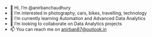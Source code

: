- 👋 Hi, I’m @anirbanchaudhury
- 👀 I’m interested in photography, cars, bikes, travelling, technology
- 🌱 I’m currently learning Automation and Advanced Data Analytics
- 💞️ I’m looking to collaborate on Data Analytics projects
- 📫 You can reach me on anirban87@outlook.in

<!---
anirbanchaudhury/anirbanchaudhury is a ✨ special ✨ repository because its `README.md` (this file) appears on your GitHub profile.
You can click the Preview link to take a look at your changes.
--->
